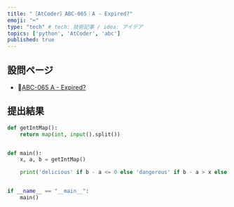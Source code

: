 ```yaml
---
title: "［AtCoder］ABC-065｜A - Expired?"
emoji: "⌨️"
type: "tech" # tech: 技術記事 / idea: アイデア
topics: ['python', 'AtCoder', 'abc']
published: true
---
```


## 設問ページ

- 🔗[ABC-065 A - Expired?](https://atcoder.jp/contests/abc065/tasks/abc065_a)

## 提出結果

```python
def getIntMap():
    return map(int, input().split())


def main():
    x, a, b = getIntMap()

    print('delicious' if b - a <= 0 else 'dangerous' if b - a > x else 'safe')


if __name__ == "__main__":
    main()
```

